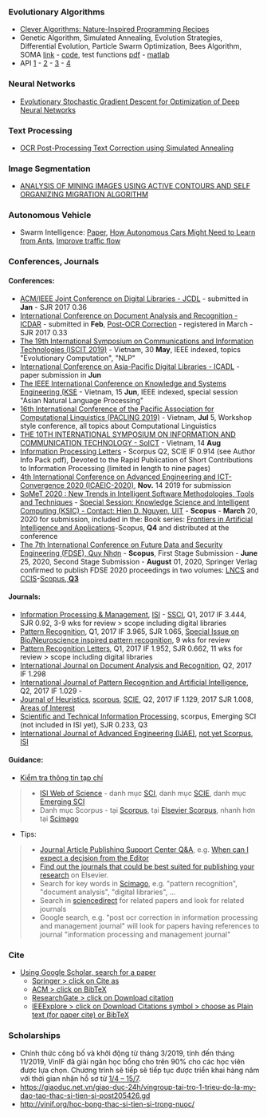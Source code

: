 ### Evolutionary Algorithms
- [Clever Algorithms: Nature-Inspired Programming Recipes](http://www.cleveralgorithms.com/nature-inspired/index.html)
- Genetic Algorithm, Simulated Annealing, Evolution Strategies, Differential Evolution, Particle Swarm Optimization, Bees Algorithm, SOMA [link](https://zelinkaivan65.wixsite.com/somaalgorithm/codes) - [code](https://www.dropbox.com/sh/u3cpa39t9yh5fsf/AAB6EarzZ1NTl6iRGoyxAeB7a?dl=0&preview=SOMA_python.zip), test functions [pdf](http://dataanalysis.vsb.cz/data/Vyuka/BIA/) - [matlab](https://www.dropbox.com/sh/u3cpa39t9yh5fsf/AAB6EarzZ1NTl6iRGoyxAeB7a?dl=0&preview=SOMAMatlabV2.zip)
- API [1](http://www.pyopt.org/) - [2](https://docs.scipy.org/doc/scipy/reference/tutorial/optimize.html) - [3](https://github.com/DEAP/deap) - [4](https://deap.readthedocs.io/en/master/)

### Neural Networks
- [Evolutionary Stochastic Gradient Descent for
Optimization of Deep Neural Networks](https://arxiv.org/pdf/1810.06773.pdf)

### Text Processing
- [OCR Post-Processing Text Correction using Simulated Annealing](http://aclweb.org/anthology/U17-1015)

### Image Segmentation
- [ANALYSIS OF MINING IMAGES USING ACTIVE CONTOURS AND SELF ORGANIZING MIGRATION ALGORITHM](googledrive/sharedwithme/dnq)

### Autonomous Vehicle
- Swarm Intelligence: [Paper](https://arxiv.org/abs/1705.01693), [How Autonomous Cars Might Need to Learn from Ants](https://interestingengineering.com/swarm-intelligence-how-autonomous-cars-might-need-to-learn-from-ants), [Improve traffic flow](https://phys.org/news/2018-02-autonomous-vehicles-traffic.html )

### Conferences, Journals
#### Conferences:
- [ACM/IEEE Joint Conference on Digital Libraries - JCDL](https://2019.jcdl.org/cfps/deadlines/) - submitted in **Jan** - SJR 2017 0.36
- [International Conference on Document Analysis and Recognition -  ICDAR](https://icdar2019.org/) - submitted in **Feb**, [Post-OCR Correction](https://sites.google.com/view/icdar2019-postcorrectionocr/home?authuser=0) - registered in March - SJR 2017 0.33
- [The 19th International Symposium on Communications and Information Technologies (ISCIT 2019)](http://iscit2019.org/) - Vietnam, 30 **May**, IEEE indexed, topics "Evolutionary Computation", "NLP"
- [International Conference on Asia-Pacific Digital Libraries - ICADL](http://icadl2019.org/) - paper submission in **Jun**
- [The IEEE International Conference on Knowledge and Systems Engineering (KSE](http://kse2019.ued.udn.vn/welcome) - Vietnam, 15 **Jun**, IEEE indexed, special session "Asian Natural Language Processing"
- [16th International Conference of the Pacific Association for Computational Linguistics (PACLING 2019)](https://pacling2019.fpt.edu.vn/call-for-paper/) - Vietnam, **Jul** 5, Workshop style conference, all topics about Computational Linguistics
- [THE 10TH INTERNATIONAL SYMPOSIUM ON INFORMATION AND COMMUNICATION TECHNOLOGY - SoICT](https://soict.org/) - Vietnam, 14 **Aug**
- [Information Processing Letters](https://www.journals.elsevier.com/information-processing-letters) - Scorpus Q2, SCIE IF 0.914 (see Author Info Pack pdf), Devoted to the Rapid Publication of Short Contributions to Information Processing (limited in length to nine pages)
- [4th International Conference on Advanced Engineering and ICT-Convergence 2020 (ICAEIC-2020)](http://ictaes.org/4th-international-conference/call-for-paper/), **Nov.** 14 2019 for submission
- [SoMeT 2020 : New Trends in Intelligent Software Methodologies, Tools and Techniques](https://jsasaki3.wixsite.com/somet2020) - [Special Session: Knowledge Science and Intelligent Computing (KSIC) - Contact: Hien D. Nguyen, UIT](https://jsasaki3.wixsite.com/somet2020/special-sessions-1) - **Scopus** - **March** 20, 2020 for submission, included in the: Book series: [Frontiers in Artificial Intelligence and Applications](https://www.scimagojr.com/journalsearch.php?q=19500157321&tip=sid&clean=0)-Scopus, **Q4** and distributed at the conference
- [The 7th International Conference on Future Data and Security Engineering (FDSE), Quy Nhơn](http://www.thefdse.org/) - **Scopus**, First Stage Submission - **June** 25, 2020, Second Stage Submission - **August** 01, 2020, Springer Verlag confirmed to publish FDSE 2020 proceedings in two volumes: [LNCS](ftp://ftp.springernature.com/cs-proceeding/llncs/fcp/lncs_fcp.pdf) and [CCIS](https://www.springer.com/series/7899)-[Scopus, **Q3**](https://www.scimagojr.com/journalsearch.php?q=17700155007&tip=sid&clean=0)

#### Journals:
- [Information Processing & Management](https://www.journals.elsevier.com/information-processing-and-management/), [ISI](http://gust.edu.vn/vn/html/tap-chi-danh-muc-isi) - [SSCI](https://en.wikipedia.org/wiki/Information_Processing_and_Management), Q1, 2017 IF 3.444, SJR 0.92, 3-9 wks for review > scope including digital libraries
- [Pattern Recognition](https://www.journals.elsevier.com/pattern-recognition/), Q1, 2017 IF 3.965, SJR 1.065, [Special Issue on Bio/Neuroscience inspired pattern recognition](https://www.journals.elsevier.com/pattern-recognition/call-for-papers/special-issue-on-bioneuroscience-inspired-pattern-recognitio), 9 wks for review
- [Pattern Recognition Letters](https://www.journals.elsevier.com/pattern-recognition-letters/), Q1, 2017 IF 1.952, SJR 0.662, 11 wks for review > scope including digital libraries
- [International Journal on Document Analysis and Recognition](https://www.springer.com/computer/image+processing/journal/10032), Q2, 2017 IF 1.298
- [International Journal of Pattern Recognition and Artificial Intelligence](https://www.worldscientific.com/worldscinet/ijprai), Q2, 2017 IF 1.029 - 
- [Journal of Heuristics](https://www.springer.com/mathematics/journal/10732?cm_mmc=sgw-_-ps-_-journal-_-10732), [scorpus](https://www.scopus.com/sourceid/24358), [SCIE](http://humg.edu.vn/nghien-cuu/Pages/bai-bao-dang-tren-he-thong-isi.aspx?ItemID=6406), Q2, 2017 IF 1.129, 2017 SJR 1.008, [Areas of Interest](http://www.guide2research.com/journal/journal-of-heuristics)
- [Scientific and Technical Information Processing](https://www.springer.com/computer/communication+networks/journal/11984), scorpus, Emerging SCI (not included in ISI yet), SJR 0.233, Q3
- [International Journal of Advanced Engineering (IJAE)](http://ictaes.org/journal/ijae/ijiea-home/), [not yet Scorpus, ISI](http://ictaes.org/journal/ijae/abstracting-indexing/)

#### Guidance:
- [Kiểm tra thông tin tạp chí](http://ueb.edu.vn/newsdetail/ve_pp/15228/gioi-thieu-cach-thuc-kiem-tra-do-uy-tin-cua-cac-tap-chi-quoc-te.htm)
> - [ISI Web of Science](http://mjl.clarivate.com/) - danh mục [SCI](http://mjl.clarivate.com/cgi-bin/jrnlst/jloptions.cgi?PC=K), danh mục [SCIE](http://mjl.clarivate.com/cgi-bin/jrnlst/jloptions.cgi?PC=D), danh mục [Emerging SCI](http://mjl.clarivate.com/cgi-bin/jrnlst/jloptions.cgi?PC=EX)
> - Danh mục Scorpus - tại [Scorpus](https://www.scopus.com/sources?zone=&origin=sbrowse), tại [Elsevier Scorpus](http://www.elsevier.com/solutions/scopus/content), nhanh hơn tại [Scimago](http://www.scimagojr.com/)
- Tips:
> - [Journal Article Publishing Support Center Q&A](https://service.elsevier.com/app/home/supporthub/publishing/), e.g. [When can I expect a decision from the Editor](https://service.elsevier.com/app/answers/detail/a_id/5992/supporthub/publishing/p/10592/)
> - [Find out the journals that could be best suited for publishing your research](https://www.elsevier.com/authors/journal-authors/submit-your-paper#find) on Elsevier.
> - Search for key words in [Scimago](http://www.scimagojr.com/), e.g. "pattern recognition", "document analysis", "digital libraries", ...
> - Search in [sciencedirect](https://www.sciencedirect.com/search) for related papers and look for related journals
> - Google search, e.g. "post ocr correction in information processing and management journal" will look for papers having references to journal "information processing and management journal"

### Cite
- [Using Google Scholar, search for a paper](https://scholar.google.com/schhp?hl=en)
  - [Springer > click on Cite as](https://link.springer.com/)
  - [ACM > click on BibTeX](https://dl.acm.org/)
  - [ResearchGate > click on Download citation](https://www.researchgate.net/directory/publications)
  - [IEEExplore > click on Download Citations symbol > choose as Plain text (for paper cite) or BibTeX](https://ieeexplore.ieee.org)

### Scholarships
- Chính thức công bố và khởi động từ tháng 3/2019, tính đến tháng 11/2019, VinIF đã giải ngân học bổng cho trên 90% cho các học viên được lựa chọn. Chương trình sẽ tiếp sẽ tiếp tục được triển khai hàng năm với thời gian nhận hồ sơ từ [1/4 – 15/7]().
- https://giaoduc.net.vn/giao-duc-24h/vingroup-tai-tro-1-trieu-do-la-my-dao-tao-thac-si-tien-si-post205426.gd
- http://vinif.org/hoc-bong-thac-si-tien-si-trong-nuoc/
